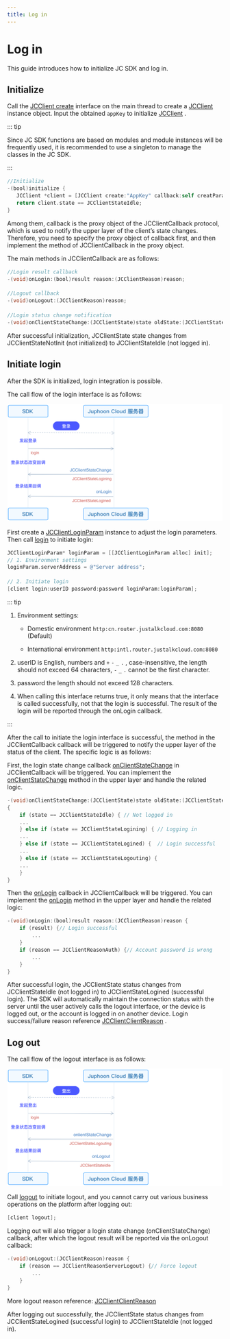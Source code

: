 ```yaml
---
title: Log in
---
```

# Log in

This guide introduces how to initialize JC SDK and log in.

## Initialize

Call the [JCClient
create](https://developer.juphoon.com/portal/reference/V2.1/ios/Classes/JCClient.html#//api/name/create:callback:creatParam:)
interface on the main thread to create a
[JCClient](https://developer.juphoon.com/portal/reference/V2.1/ios/Classes/JCClient.html)
instance object. Input the obtained `appKey` to initialize
[JCClient](https://developer.juphoon.com/portal/reference/V2.1/ios/Classes/JCClient.html)
.

::: tip

Since JC SDK functions are based on modules and module instances will be
frequently used, it is recommended to use a singleton to manage the
classes in the JC SDK.

:::

``````objectivec
//Initialize
-(bool)initialize {
   JCClient *client = [JCClient create:"AppKey" callback:self creatParam:nil];
   return client.state == JCClientStateIdle;
}
``````

Among them, callback is the proxy object of the JCClientCallback
protocol, which is used to notify the upper layer of the client’s state
changes. Therefore, you need to specify the proxy object of callback
first, and then implement the method of JCClientCallback in the proxy
object.

The main methods in JCClientCallback are as follows:

``````objectivec
//Login result callback
-(void)onLogin:(bool)result reason:(JCClientReason)reason;

//Logout callback
-(void)onLogout:(JCClientReason)reason;

//Login status change notification
-(void)onClientStateChange:(JCClientState)state oldState:(JCClientState)oldState;
``````

After successful initialization, JCClientState state changes from
JCClientStateNotInit (not initialized) to JCClientStateIdle (not logged
in).

## Initiate login

After the SDK is initialized, login integration is possible.

The call flow of the login interface is as follows:

![../../../../\_images/ios\_login.png](../../../../_images/ios_login.png)

First create a
[JCClientLoginParam](https://developer.juphoon.com/portal/reference/V2.1/ios/Classes/JCClientLoginParam.html)
instance to adjust the login parameters. Then call
[login](https://developer.juphoon.com/portal/reference/V2.1/ios/Classes/JCClient.html#//api/name/login:password:loginParam:)
to initiate login:

``````objectivec
JCClientLoginParam* loginParam = [[JCClientLoginParam alloc] init];
// 1. Environment settings
loginParam.serverAddress = @"Server address";

// 2. Initiate login
[client login:userID password:password loginParam:loginParam];
``````

::: tip

1. Environment settings:

      - Domestic environment `http:cn.router.justalkcloud.com:8080`
        (Default)

      - International environment
        `http:intl.router.justalkcloud.com:8080`

2. userID is English, numbers and `+` `-` `_` `.` , case-insensitive,
    the length should not exceed 64 characters, `-` `_` `.` cannot be
    the first character.

3. password the length should not exceed 128 characters.

4. When calling this interface returns true, it only means that the
    interface is called successfully, not that the login is successful.
    The result of the login will be reported through the onLogin
    callback.

:::

After the call to initiate the login interface is successful, the method
in the JCClientCallback callback will be triggered to notify the upper
layer of the status of the client. The specific logic is as follows:

First, the login state change callback
[onClientStateChange](https://developer.juphoon.com/portal/reference/V2.1/ios/Protocols/JCClientCallback.html#//api/name/onClientStateChange:oldState:)
in JCClientCallback will be triggered. You can implement the
[onClientStateChange](https://developer.juphoon.com/portal/reference/V2.1/ios/Protocols/JCClientCallback.html#//api/name/onClientStateChange:oldState:)
method in the upper layer and handle the related logic.

``````objectivec
-(void)onClientStateChange:(JCClientState)state oldState:(JCClientState)oldState
{
    if (state == JCClientStateIdle) { // Not logged in
    ...
    } else if (state == JCClientStateLogining) { // Logging in
    ...
    } else if (state == JCClientStateLogined) {  // Login successful
    ...
    } else if (state == JCClientStateLogouting) {
    ...
    }
}
``````

Then the
[onLogin](https://developer.juphoon.com/portal/reference/V2.1/ios/Protocols/JCClientCallback.html#//api/name/onLogin:reason:)
callback in JCClientCallback will be triggered. You can implement the
[onLogin](https://developer.juphoon.com/portal/reference/V2.1/ios/Protocols/JCClientCallback.html#//api/name/onLogin:reason:)
method in the upper layer and handle the related logic:

``````objectivec
-(void)onLogin:(bool)result reason:(JCClientReason)reason {
    if (result) {// Login successful
        ...
    }
    if (reason == JCClientReasonAuth) {// Account password is wrong
        ...
    }
}
``````

After successful login, the JCClientState status changes from
JCClientStateIdle (not logged in) to JCClientStateLogined (successful
login). The SDK will automatically maintain the connection status with
the server until the user actively calls the logout interface, or the
device is logged out, or the account is logged in on another device.
Login success/failure reason reference
[JCClientClientReason](https://developer.juphoon.com/portal/reference/V2.1/ios/Constants/JCClientReason.html)
.

## Log out

The call flow of the logout interface is as follows:

![../../../../\_images/ios\_logout.png](../../../../_images/ios_logout.png)

Call
[logout](https://developer.juphoon.com/portal/reference/V2.1/ios/Classes/JCClient.html#//api/name/logout)
to initiate logout, and you cannot carry out various business operations
on the platform after logging out:

``````objectivec
[client logout];
``````

Logging out will also trigger a login state change (onClientStateChange)
callback, after which the logout result will be reported via the
onLogout callback:

``````objectivec
-(void)onLogout:(JCClientReason)reason {
    if (reason == JCClientReasonServerLogout) {// Force logout
        ...
    }
}
``````

More logout reason reference:
[JCClientClientReason](https://developer.juphoon.com/portal/reference/V2.1/ios/Constants/JCClientReason.html)

After logging out successfully, the JCClientState status changes from
JCClientStateLogined (successful login) to JCClientStateIdle (not logged
in).
